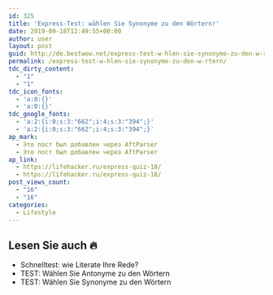 ```yaml
---
id: 325
title: 'Express-Test: wählen Sie Synonyme zu den Wörtern!'
date: 2019-09-18T12:49:55+00:00
author: user
layout: post
guid: http://de.bestwow.net/express-test-w-hlen-sie-synonyme-zu-den-w-rtern/
permalink: /express-test-w-hlen-sie-synonyme-zu-den-w-rtern/
tdc_dirty_content:
  - "1"
  - "1"
tdc_icon_fonts:
  - 'a:0:{}'
  - 'a:0:{}'
tdc_google_fonts:
  - 'a:2:{i:0;s:3:"662";i:4;s:3:"394";}'
  - 'a:2:{i:0;s:3:"662";i:4;s:3:"394";}'
ap_mark:
  - Это пост был добавлен через AftParser
  - Это пост был добавлен через AftParser
ap_link:
  - https://lifehacker.ru/express-quiz-18/
  - https://lifehacker.ru/express-quiz-18/
post_views_count:
  - "16"
  - "16"
categories:
  - Lifestyle
---
```

<div>
  <h2 class="read-also__title">
    <span>Lesen Sie auch</span> <span>🔥 </span>
  </h2>
  
  <ul class="read-also__list">
    <li>
      Schnelltest: wie Literate Ihre Rede?
    </li>
    <li>
      TEST: Wählen Sie Antonyme zu den Wörtern
    </li>
    <li>
      TEST: Wählen Sie Synonyme zu den Wörtern
    </li>
  </ul>
</div>